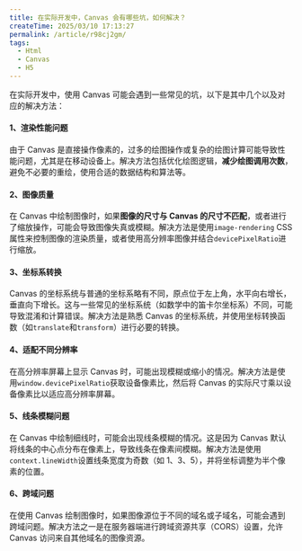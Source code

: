 ```yaml
---
title: 在实际开发中，Canvas 会有哪些坑，如何解决？
createTime: 2025/03/10 17:13:27
permalink: /article/r98cj2gm/
tags:
  - Html
  - Canvas
  - H5
---
```


在实际开发中，使用 Canvas 可能会遇到一些常见的坑，以下是其中几个以及对应的解决方法：

#### 1、渲染性能问题

由于 Canvas 是直接操作像素的，过多的绘图操作或复杂的绘图计算可能导致性能问题，尤其是在移动设备上。解决方法包括优化绘图逻辑，**减少绘图调用次数**，避免不必要的重绘，使用合适的数据结构和算法等。

#### 2、图像质量

在 Canvas 中绘制图像时，如果**图像的尺寸与 Canvas 的尺寸不匹配**，或者进行了缩放操作，可能会导致图像失真或模糊。解决方法是使用`image-rendering` CSS 属性来控制图像的渲染质量，或者使用高分辨率图像并结合`devicePixelRatio`进行缩放。

#### 3、坐标系转换

Canvas 的坐标系统与普通的坐标系略有不同，原点位于左上角，水平向右增长，垂直向下增长。这与一些常见的坐标系统（如数学中的笛卡尔坐标系）不同，可能导致混淆和计算错误。解决方法是熟悉 Canvas 的坐标系统，并使用坐标转换函数（如`translate`和`transform`）进行必要的转换。

#### 4、适配不同分辨率

在高分辨率屏幕上显示 Canvas 时，可能出现模糊或缩小的情况。解决方法是使用`window.devicePixelRatio`获取设备像素比，然后将 Canvas 的实际尺寸乘以设备像素比以适应高分辨率屏幕。

#### 5、线条模糊问题

在 Canvas 中绘制细线时，可能会出现线条模糊的情况。这是因为 Canvas 默认将线条的中心点分布在像素上，导致线条在像素间模糊。解决方法是使用`context.lineWidth`设置线条宽度为奇数（如 1、3、5），并将坐标调整为半个像素的位置。

#### 6、跨域问题

在使用 Canvas 绘制图像时，如果图像源位于不同的域名或子域名，可能会遇到跨域问题。解决方法之一是在服务器端进行跨域资源共享（CORS）设置，允许 Canvas 访问来自其他域名的图像资源。
